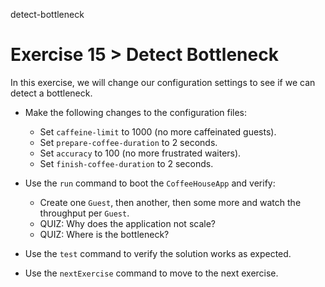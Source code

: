 detect-bottleneck

# Exercise 15 > Detect Bottleneck

In this exercise, we will change our configuration settings to see if we can 
detect a bottleneck.

- Make the following changes to the configuration files:

    - Set `caffeine-limit` to 1000 (no more caffeinated guests).
    - Set `prepare-coffee-duration` to 2 seconds.
    - Set `accuracy` to 100 (no more frustrated waiters).
    - Set `finish-coffee-duration` to 2 seconds.

- Use the `run` command to boot the `CoffeeHouseApp` and verify:

    - Create one `Guest`, then another, then some more and watch the throughput
      per `Guest`.
    - QUIZ: Why does the application not scale?
    - QUIZ: Where is the bottleneck?

- Use the `test` command to verify the solution works as expected.

- Use the `nextExercise` command to move to the next exercise.
